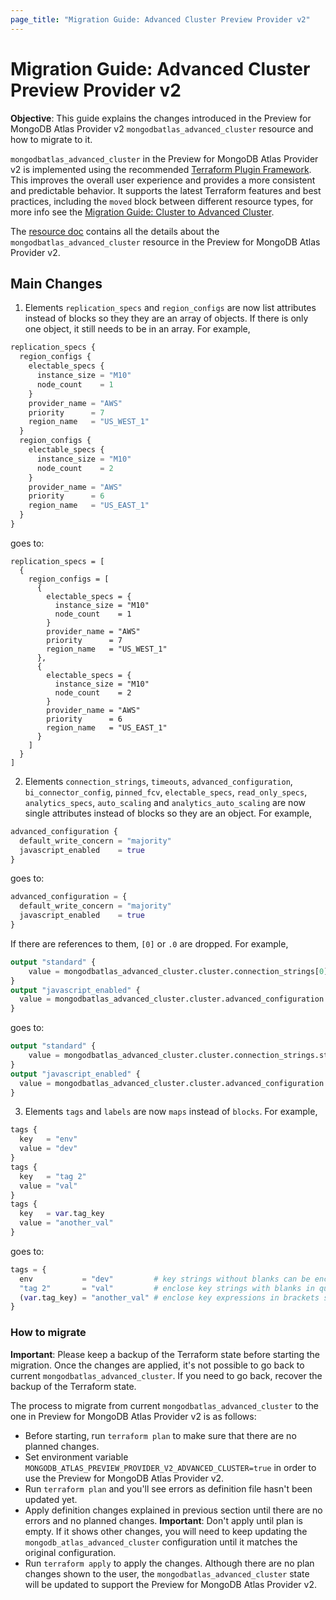 ```yaml
---
page_title: "Migration Guide: Advanced Cluster Preview Provider v2"
---
```


# Migration Guide: Advanced Cluster Preview Provider v2

**Objective**: This guide explains the changes introduced in the Preview for MongoDB Atlas Provider v2 `mongodbatlas_advanced_cluster` resource and how to migrate to it.

 `mongodbatlas_advanced_cluster` in the Preview for MongoDB Atlas Provider v2 is implemented using the recommended [Terraform Plugin Framework](https://developer.hashicorp.com/terraform/plugin/framework). This improves the overall user experience and provides a more consistent and predictable behavior. It supports the latest Terraform features and best practices, including the `moved` block between different resource types, for more info see the [Migration Guide: Cluster to Advanced Cluster](cluster-to-advanced-cluster-migration-guide#moved-block).

The [resource doc](../resources/advanced_cluster%2520%2528preview%2520provider%2520v2%2529) contains all the details about the `mongodbatlas_advanced_cluster` resource in the Preview for MongoDB Atlas Provider v2.

## Main Changes

1. Elements `replication_specs` and `region_configs` are now list attributes instead of blocks so they they are an array of objects. If there is only one object, it still needs to be in an array. For example,
```terraform
replication_specs {
  region_configs {
    electable_specs {
      instance_size = "M10"
      node_count    = 1
    }
    provider_name = "AWS"
    priority      = 7
    region_name   = "US_WEST_1"
  }
  region_configs {
    electable_specs {
      instance_size = "M10"
      node_count    = 2
    }
    provider_name = "AWS"
    priority      = 6
    region_name   = "US_EAST_1"
  }
}
```
goes to:
```
replication_specs = [
  {
    region_configs = [
      {
        electable_specs = {
          instance_size = "M10"
          node_count    = 1
        }
        provider_name = "AWS"
        priority      = 7
        region_name   = "US_WEST_1"
      },
      {
        electable_specs = {
          instance_size = "M10"
          node_count    = 2
        }
        provider_name = "AWS"
        priority      = 6
        region_name   = "US_EAST_1"
      }
    ]
  }
]
```

2. Elements `connection_strings`, `timeouts`, `advanced_configuration`, `bi_connector_config`, `pinned_fcv`, `electable_specs`, `read_only_specs`, `analytics_specs`, `auto_scaling` and `analytics_auto_scaling` are now single attributes instead of blocks so they are an object. For example,
```terraform 
advanced_configuration {
  default_write_concern = "majority"
  javascript_enabled    = true
}  
```
goes to:
```terraform
advanced_configuration = {
  default_write_concern = "majority"
  javascript_enabled    = true
}  
```
If there are references to them, `[0]` or `.0` are dropped. For example,
```terraform
output "standard" {
    value = mongodbatlas_advanced_cluster.cluster.connection_strings[0].standard
}
output "javascript_enabled" {
  value = mongodbatlas_advanced_cluster.cluster.advanced_configuration.0.javascript_enabled
}
```
goes to:
```terraform
output "standard" {
    value = mongodbatlas_advanced_cluster.cluster.connection_strings.standard
}
output "javascript_enabled" {
  value = mongodbatlas_advanced_cluster.cluster.advanced_configuration.javascript_enabled
}
```

3. Elements `tags` and `labels` are now `maps` instead of `blocks`. For example,
```terraform
tags {
  key   = "env"
  value = "dev"
}
tags {
  key   = "tag 2"
  value = "val"
}
tags {
  key   = var.tag_key
  value = "another_val"
}

```
goes to:
```terraform
tags = {
  env           = "dev"         # key strings without blanks can be enclosed in quotes but not required
  "tag 2"       = "val"         # enclose key strings with blanks in quotes
  (var.tag_key) = "another_val" # enclose key expressions in brackets so they can be evaluated
}
```

### How to migrate

**Important**: Please keep a backup of the Terraform state before starting the migration. Once the changes are applied, it's not possible to go back to current `mongodbatlas_advanced_cluster`. If you need to go back, recover the backup of the Terraform state.

The process to migrate from current `mongodbatlas_advanced_cluster` to the one in Preview for MongoDB Atlas Provider v2 is as follows:
- Before starting, run `terraform plan` to make sure that there are no planned changes.
- Set environment variable `MONGODB_ATLAS_PREVIEW_PROVIDER_V2_ADVANCED_CLUSTER=true` in order to use the Preview for MongoDB Atlas Provider v2.
- Run `terraform plan` and you'll see errors as definition file hasn't been updated yet.
- Apply definition changes explained in previous section until there are no errors and no planned changes. **Important**: Don't apply until plan is empty. If it shows other changes, you will need to keep updating the `mongodb_atlas_advanced_cluster` configuration until it matches the original configuration.
- Run `terraform apply` to apply the changes. Although there are no plan changes shown to the user, the `mongodbatlas_advanced_cluster` state will be updated to support the Preview for MongoDB Atlas Provider v2.
